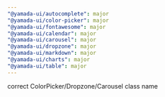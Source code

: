 ```yaml
---
"@yamada-ui/autocomplete": major
"@yamada-ui/color-picker": major
"@yamada-ui/fontawesome": major
"@yamada-ui/calendar": major
"@yamada-ui/carousel": major
"@yamada-ui/dropzone": major
"@yamada-ui/markdown": major
"@yamada-ui/charts": major
"@yamada-ui/table": major
---
```


correct ColorPicker/Dropzone/Carousel class name
